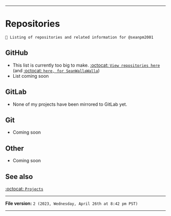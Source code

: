 
***

# Repositories

`🔳️ Listing of repositories and related information for @seanpm2001`

## GitHub

- This list is currently too big to make. [:octocat: `View repositories here`](https://github.com/seanpm2001?tab=repositories) (and [:octocat: `here, for SeanWallaWalla`](https://github.com/seanwallawalla?tab=repositories))
- List coming soon

## GitLab

- None of my projects have been mirrored to GitLab yet.

## Git

- Coming soon

## Other

- Coming soon

## See also

[:octocat: `Projects`](https://github.com/seanpm2001/Projects/)

***

**File version:** `2 (2023, Wednesday, April 26th at 8:42 pm PST)`

***
